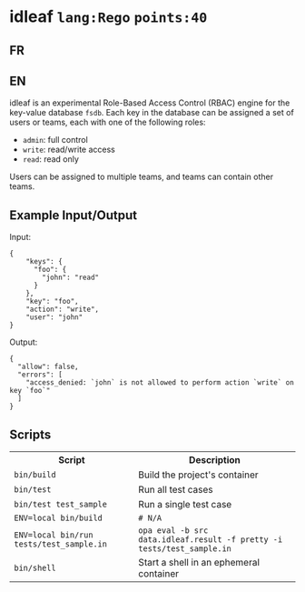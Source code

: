 # idleaf `lang:Rego` `points:40`

## FR



## EN

idleaf is an experimental Role-Based Access Control (RBAC) engine for the key-value database `fsdb`. Each key in the database can be assigned a set of users or teams, each with one of the following roles:
- `admin`: full control
- `write`: read/write access
- `read`: read only 

Users can be assigned to multiple teams, and teams can contain other teams.



## Example Input/Output

Input:
```
{
    "keys": {
      "foo": {
        "john": "read"
      }
    },
    "key": "foo",
    "action": "write",
    "user": "john"
}
```

Output:
```
{
  "allow": false,
  "errors": [
    "access_denied: `john` is not allowed to perform action `write` on key `foo`"
  ]
}
```

## Scripts

<table>
<tr>
<th>Script</th>
<th>Description</th>
</tr>

<tr>
<td><code>bin/build</code></td>
<td>Build the project's container</td>
</tr>

<tr>
<td><code>bin/test</code></td>
<td>Run all test cases</td>
</tr>

<tr>
<td><code>bin/test test_sample</code></td>
<td>Run a single test case</td>
</tr>

<tr>
<td><code>ENV=local bin/build</code></td>
<td><code># N/A</code></td>
</tr>

<tr>
<td><code>ENV=local bin/run tests/test_sample.in</code></td>
<td><code>opa eval -b src data.idleaf.result -f pretty -i tests/test_sample.in</code></td>
</tr>

<tr>
<td><code>bin/shell</code></td>
<td>Start a shell in an ephemeral container</td>
</tr>

</table>

